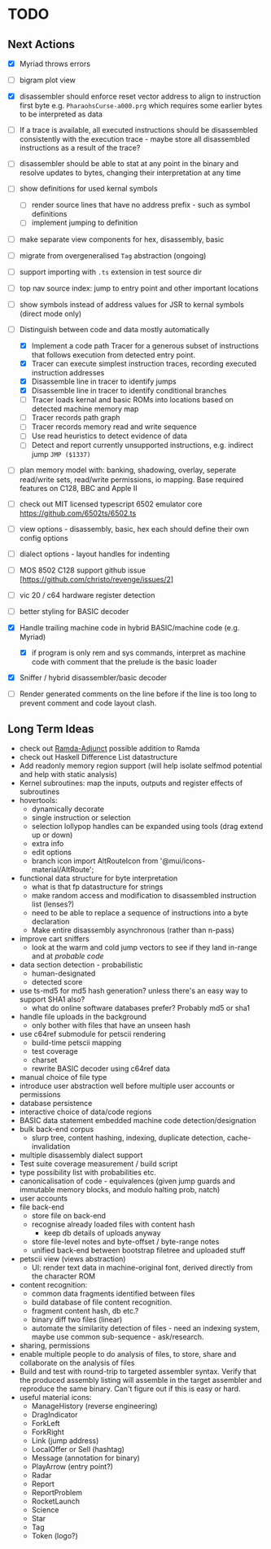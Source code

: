 # TODO

## Next Actions

* [x] Myriad throws errors
* [ ] bigram plot view
* [x] disassembler should enforce reset vector address to align to instruction first byte
      e.g. `PharaohsCurse-a000.prg` which requires some earlier bytes to be interpreted
      as data
* [ ] If a trace is available, all executed instructions should be disassembled consistently
  with the execution trace - maybe store all disassembled instructions as a result of the trace?
* [ ] disassembler should be able to stat at any point in the binary and resolve updates
  to bytes, changing their interpretation at any time
* [ ] show definitions for used kernal symbols
  * [ ] render source lines that have no address prefix - such as symbol definitions
  * [ ] implement jumping to definition
* [ ] make separate view components for hex, disassembly, basic
* [ ] migrate from overgeneralised `Tag` abstraction (ongoing)
* [ ] support importing with `.ts` extension in test source dir
* [ ] top nav source index: jump to entry point and other important locations
* [ ] show symbols instead of address values for JSR to kernal symbols (direct mode only)
* [ ] Distinguish between code and data mostly automatically
  * [x] Implement a code path Tracer for a generous subset of instructions that follows
        execution from detected entry point. 
  * [x] Tracer can execute simplest instruction traces, recording executed instruction addresses
  * [x] Disassemble line in tracer to identify jumps
  * [x] Disassemble line in tracer to identify conditional branches
  * [ ] Tracer loads kernal and basic ROMs into locations based on detected machine memory map
  * [ ] Tracer records path graph
  * [ ] Tracer records memory read and write sequence
  * [ ] Use read heuristics to detect evidence of data 
  * [ ] Detect and report currently unsupported instructions, e.g. indirect jump `JMP ($1337)`
* [ ] plan memory model with: banking, shadowing, overlay, seperate read/write sets,
  read/write permissions, io mapping. Base required features on C128, BBC and Apple II
* [ ] check out MIT licensed typescript 6502 emulator core https://github.com/6502ts/6502.ts 
* [ ] view options - disassembly, basic, hex each should define their own config options
* [ ] dialect options - layout handles for indenting
* [ ] MOS 8502 C128 support github issue [https://github.com/christo/revenge/issues/2]
* [ ] vic 20 / c64 hardware register detection
* [ ] better styling for BASIC decoder
* [x] Handle trailing machine code in hybrid BASIC/machine code (e.g. Myriad)
  * [x] if program is only rem and sys commands, interpret as machine code with comment that
        the prelude is the basic loader
* [x] Sniffer / hybrid disassembler/basic decoder
* [ ] Render generated comments on the line before if the line is too long to prevent comment and 
      code layout clash.


## Long Term Ideas

* check out [Ramda-Adjunct](https://char0n.github.io/ramda-adjunct/4.0.0/) possible addition to
  Ramda
* check out Haskell Difference List datastructure
* Add readonly memory region support (will help isolate selfmod potential and help with static analysis)
* Kernel subroutines: map the inputs, outputs and register effects of subroutines
* hovertools:
  * dynamically decorate
  * single instruction or selection
  * selection lollypop handles can be expanded using tools (drag extend up or down)
  * extra info
  * edit options
  * branch icon import AltRouteIcon from '@mui/icons-material/AltRoute';
* functional data structure for byte interpretation
  * what is that fp datastructure for strings
  * make random access and modification to disassembled instruction list (lenses?)
  * need to be able to replace a sequence of instructions into a byte declaration
  * Make entire disassembly asynchronous (rather than n-pass)
* improve cart sniffers
  * look at the warm and cold jump vectors to see if they land in-range and at _probable code_
* data section detection - probabilistic
  * human-designated
  * detected score
* use ts-md5 for md5 hash generation? unless there's an easy way to support SHA1 also?
  * what do online software databases prefer? Probably md5 or sha1
* handle file uploads in the background
  * only bother with files that have an unseen hash
* use c64ref submodule for petscii rendering
  * build-time petscii mapping
  * test coverage
  * charset
  * rewrite BASIC decoder using c64ref data
* manual choice of file type
* introduce user abstraction well before multiple user accounts or permissions
* database persistence
* interactive choice of data/code regions
* BASIC data statement embedded machine code detection/designation
* bulk back-end corpus
  * slurp tree, content hashing, indexing, duplicate detection, cache-invalidation
* multiple disassembly dialect support
* Test suite coverage measurement / build script
* type possibility list with probabilities etc.
* canonicalisation of code - equivalences (given jump guards and immutable memory blocks, and modulo halting prob,
  natch)
* user accounts
* file back-end
  * store file on back-end
  * recognise already loaded files with content hash
    * keep db details of uploads anyway
  * store file-level notes and byte-offset / byte-range notes
  * unified back-end between bootstrap filetree and uploaded stuff
* petscii view (views abstraction)
  * UI: render text data in machine-original font, derived directly from the character ROM
* content recognition:
  * common data fragments identified between files
  * build database of file content recognition.
  * fragment content hash, db etc.?
  * binary diff two files (linear)
  * automate the similarity detection of files - need an indexing system, maybe use common sub-sequence - ask/research.
* sharing, permissions
* enable multiple people to do analysis of files, to store, share and collaborate on the analysis of files
* Build and test with round-trip to targeted assembler syntax. Verify that the produced assembly listing will
  assemble in the target assembler and reproduce the same binary. Can't figure out if this is easy or hard.
* useful material icons:
  * ManageHistory (reverse engineering)
  * DragIndicator
  * ForkLeft
  * ForkRight
  * Link (jump address)
  * LocalOffer or Sell (hashtag)
  * Message (annotation for binary)
  * PlayArrow (entry point?)
  * Radar
  * Report
  * ReportProblem
  * RocketLaunch
  * Science
  * Star
  * Tag
  * Token (logo?)
